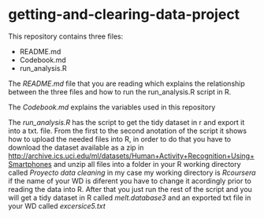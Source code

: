 # getting-and-clearing-data-project
This repository contains three files:
* README.md
* Codebook.md
* run_analysis.R


The *README.md* file that you are reading which explains the relationship between the three files and how to run the run_analysis.R script in R.

The *Codebook.md* explains the variables used in this repository

The *run_analysis.R* has the script to get the tidy dataset in r and export it into a txt. file.
From the first to the second anotation of the script it shows how to upload the needed files into R, in order to do that you have to download the dataset available as a zip in http://archive.ics.uci.edu/ml/datasets/Human+Activity+Recognition+Using+Smartphones and unzip all files into a folder in your R working directory called *Proyecto data cleaning* in my case my working directory is *Rcoursera* if the name of your WD is diferent you have to change it acordingly prior to reading the data into R.
After that you just run the rest of the script and you will get a tidy dataset in R called *melt.database3* and an exported txt file in your WD called *excersice5.txt* 

